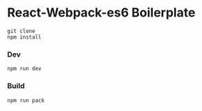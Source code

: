 # React-Webpack-es6 Boilerplate
```
git clone
npm install
```

### Dev
```
npm run dev
```

### Build
```
npm run pack
```
